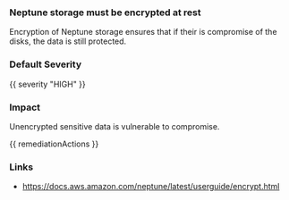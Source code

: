 
### Neptune storage must be encrypted at rest

Encryption of Neptune storage ensures that if their is compromise of the disks, the data is still protected.

### Default Severity
{{ severity "HIGH" }}

### Impact
Unencrypted sensitive data is vulnerable to compromise.

<!-- DO NOT CHANGE -->
{{ remediationActions }}

### Links
- https://docs.aws.amazon.com/neptune/latest/userguide/encrypt.html
        